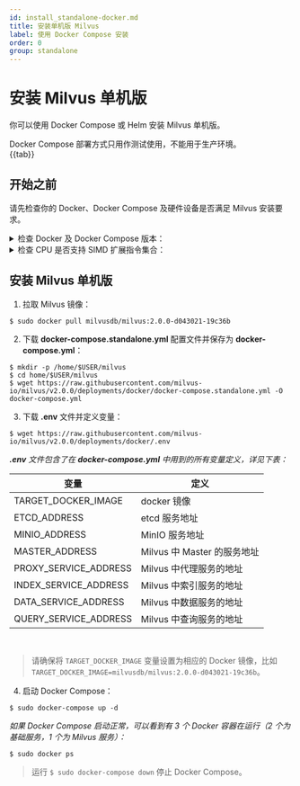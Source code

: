 ```yaml
---
id: install_standalone-docker.md
title: 安装单机版 Milvus
label: 使用 Docker Compose 安装
order: 0
group: standalone
---
```


# 安装 Milvus 单机版
你可以使用 Docker Compose 或 Helm 安装 Milvus 单机版。
<div class="alert note">
Docker Compose 部署方式只用作测试使用，不能用于生产环境。
</div>
{{tab}}


## 开始之前

请先检查你的 Docker、Docker Compose 及硬件设备是否满足 Milvus 安装要求。

<details><summary>检查 Docker 及 Docker Compose 版本：</summary>

- 运行 `$ sudo docker info` 确认 Docker 版本。建议使用 19.03 或以上版本。

> 安装 Docker 步骤见 [Docker CE/EE 官方安装说明](https://docs.docker.com/get-docker/)。

- 运行 `$ sudo docker-compose version` 确认 Docker Compose 版本。建议使用 1.25.1 或以上版本。 

> 安装 Docker Compose 步骤见 [Docker Compose 官方安装说明](https://docs.docker.com/compose/install/)。
</details>

<details><summary>检查 CPU 是否支持 SIMD 扩展指令集合：</summary>

Milvus 在构建索引和查询向量时依赖 CPU 对 SIMD (Single Instruction Multiple Data) 扩展指令集合的支持。请确保运行 Milvus 的 CPU 至少支持以下一种 SIMD 指令集合：

- SSE4.2
- AVX
- AVX2
- AVX512

使用 lscpu 命令以检查 CPU 是否支持特定 SIMD 指令集合：
```
$ lscpu | grep -e sse4_2 -e avx -e avx2 -e avx512
```

</details>



## 安装 Milvus 单机版


1. 拉取 Milvus 镜像：
```
$ sudo docker pull milvusdb/milvus:2.0.0-d043021-19c36b
```
2. 下载 **docker-compose.standalone.yml** 配置文件并保存为 **docker-compose.yml**：

```
$ mkdir -p /home/$USER/milvus
$ cd home/$USER/milvus
$ wget https://raw.githubusercontent.com/milvus-io/milvus/v2.0.0/deployments/docker/docker-compose.standalone.yml -O docker-compose.yml
```
3. 下载 **.env** 文件并定义变量：
```
$ wget https://raw.githubusercontent.com/milvus-io/milvus/v2.0.0/deployments/docker/.env
```
***.env** 文件包含了在 **docker-compose.yml** 中用到的所有变量定义，详见下表：*

| 变量      | 定义 |
| ----------- | ----------- |
| TARGET_DOCKER_IMAGE         | docker 镜像       |
| ETCD_ADDRESS   | 	etcd 服务地址        |
| MINIO_ADDRESS      | MinIO 服务地址       |
| MASTER_ADDRESS   | Milvus 中 Master 的服务地址       |
| PROXY_SERVICE_ADDRESS      | Milvus 中代理服务的地址    |
| INDEX_SERVICE_ADDRESS   | Milvus 中索引服务的地址      |
| DATA_SERVICE_ADDRESS      | Milvus 中数据服务的地址      |
| QUERY_SERVICE_ADDRESS   | Milvus 中查询服务的地址       |

<br/>

> 请确保将 `TARGET_DOCKER_IMAGE` 变量设置为相应的 Docker 镜像，比如 `TARGET_DOCKER_IMAGE=milvusdb/milvus:2.0.0-d043021-19c36b`。


4. 启动 Docker Compose：
```
$ sudo docker-compose up -d 
```

*如果 Docker Compose 启动正常，可以看到有 3 个 Docker 容器在运行（2 个为基础服务，1 个为 Milvus 服务）：*
```
$ sudo docker ps 
```

> 运行 `$ sudo docker-compose down` 停止 Docker Compose。
